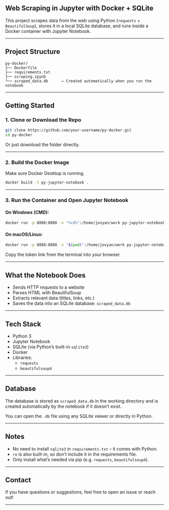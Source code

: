 
## Web Scraping in Jupyter with Docker + SQLite

This project scrapes data from the web using Python (`requests` + `BeautifulSoup`), stores it in a local SQLite database, and runs inside a Docker container with Jupyter Notebook.

---

##  Project Structure

```
py-docker/
├── Dockerfile
├── requirements.txt
├── scraping.ipynb
└── scraped_data.db      ← Created automatically when you run the notebook
```

---

##  Getting Started

### 1. Clone or Download the Repo

```bash
git clone https://github.com/your-username/py-docker.git
cd py-docker
```

Or just download the folder directly.

---

### 2. Build the Docker Image

Make sure Docker Desktop is running.

```bash
docker build -t py-jupyter-notebook .
```

---

### 3. Run the Container and Open Jupyter Notebook

#### On Windows (CMD):

```bash
docker run -p 8888:8888 -v "%cd%":/home/jovyan/work py-jupyter-notebook
```

#### On macOS/Linux:

```bash
docker run -p 8888:8888 -v "$(pwd)":/home/jovyan/work py-jupyter-notebook
```

Copy the token link from the terminal into your browser.

---

##  What the Notebook Does

- Sends HTTP requests to a website
- Parses HTML with BeautifulSoup
- Extracts relevant data (titles, links, etc.)
- Saves the data into an SQLite database: `scraped_data.db`

---

##  Tech Stack

- Python 3
- Jupyter Notebook
- SQLite (via Python’s built-in `sqlite3`)
- Docker
- Libraries:
  - `requests`
  - `beautifulsoup4`

---

##  Database

The database is stored as `scraped_data.db` in the working directory and is created automatically by the notebook if it doesn’t exist.

You can open the `.db` file using any SQLite viewer or directly in Python.

---

##  Notes

- No need to install `sqlite3` in `requirements.txt` – it comes with Python.
- `re` is also built-in, so don’t include it in the requirements file.
- Only install what’s needed via pip (e.g. `requests`, `beautifulsoup4`).

---

##  Contact

If you have questions or suggestions, feel free to open an issue or reach out!

---



